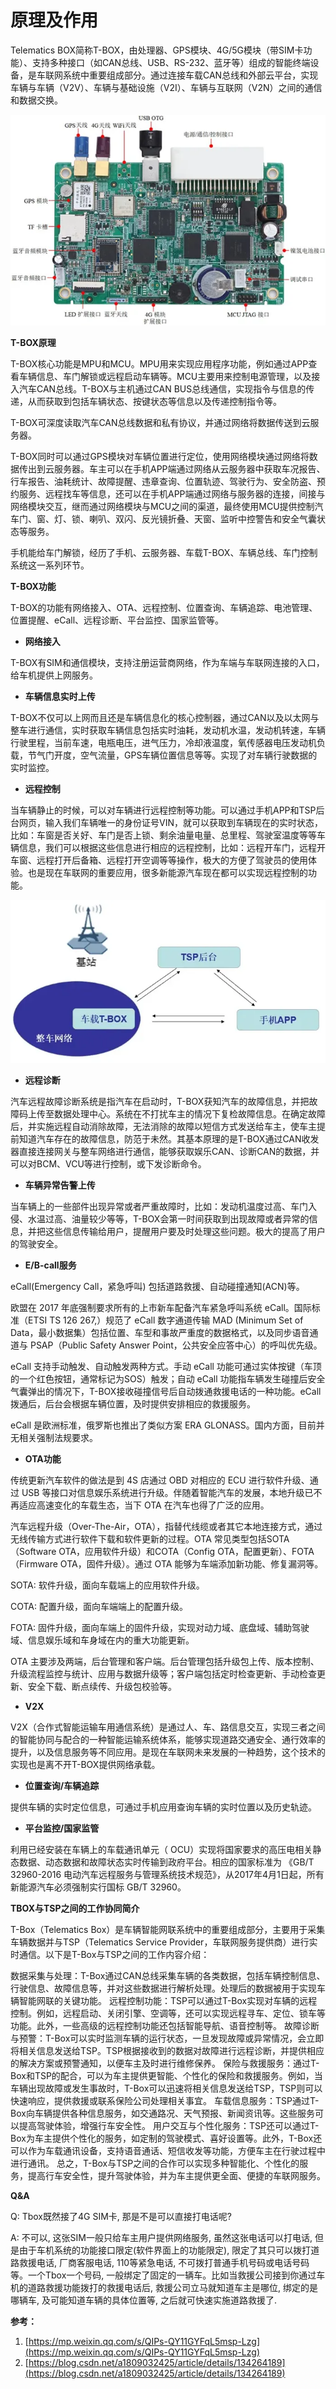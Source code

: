 # 原理及作用

Telematics BOX简称T-BOX，由处理器、GPS模块、4G/5G模块（带SIM卡功能）、支持多种接口（如CAN总线、USB、RS-232、蓝牙等）组成的智能终端设备，是车联网系统中重要组成部分。通过连接车载CAN总线和外部云平台，实现车辆与车辆（V2V）、车辆与基础设施（V2I）、车辆与互联网（V2N）之间的通信和数据交换。

![](images/640.webp)

**T-BOX原理**

T-BOX核心功能是MPU和MCU。MPU用来实现应用程序功能，例如通过APP查看车辆信息、车门解锁或远程启动车辆等。MCU主要用来控制电源管理，以及接入汽车CAN总线。T-BOX与主机通过CAN BUS总线通信，实现指令与信息的传递，从而获取到包括车辆状态、按键状态等信息以及传递控制指令等。

T-BOX可深度读取汽车CAN总线数据和私有协议，并通过网络将数据传送到云服务器。

T-BOX同时可以通过GPS模块对车辆位置进行定位，使用网络模块通过网络将数据传出到云服务器。车主可以在手机APP端通过网络从云服务器中获取车况报告、行车报告、油耗统计、故障提醒、违章查询、位置轨迹、驾驶行为、安全防盗、预约服务、远程找车等信息，还可以在手机APP端通过网络与服务器的连接，间接与网络模块交互，继而通过网络模块与MCU之间的渠道，最终使用MCU提供控制汽车门、窗、灯、锁、喇叭、双闪、反光镜折叠、天窗、监听中控警告和安全气囊状态等服务。

手机能给车门解锁，经历了手机、云服务器、车载T-BOX、车辆总线、车门控制系统这一系列环节。

**T-BOX功能**

T-BOX的功能有网络接入、OTA、远程控制、位置查询、车辆追踪、电池管理、位置提醒、eCall、远程诊断、平台监控、国家监管等。

- **网络接入**

T-BOX有SIM和通信模块，支持注册运营商网络，作为车端与车联网连接的入口，给车机提供上网服务。

- **车辆信息实时上传**

T-BOX不仅可以上网而且还是车辆信息化的核心控制器，通过CAN以及以太网与整车进行通信，实时获取车辆信息包括实时油耗，发动机水温，发动机转速，车辆行驶里程，当前车速，电瓶电压，进气压力，冷却液温度，氧传感器电压发动机负载，节气门开度，空气流量，GPS车辆位置信息等等。实现了对车辆行驶数据的实时监控。

- **远程控制**

当车辆静止的时候，可以对车辆进行远程控制等功能。可以通过手机APP和TSP后台网页，输入我们车辆唯一的身份证号VIN，就可以获取到车辆现在的实时状态，比如：车窗是否关好、车门是否上锁、剩余油量电量、总里程、驾驶室温度等等车辆信息，我们可以根据这些信息进行相应的远程控制，比如：远程开车门，远程开车窗、远程打开后备箱、远程打开空调等等操作，极大的方便了驾驶员的使用体验。也是现在车联网的重要应用，很多新能源汽车现在都可以实现远程控制的功能。

![](images/650.webp)

- **远程诊断**

汽车远程故障诊断系统是指汽车在启动时，T-BOX获知汽车的故障信息，并把故障码上传至数据处理中心。系统在不打扰车主的情况下复检故障信息。在确定故障后，并实施远程自动消除故障，无法消除的故障以短信方式发送给车主，使车主提前知道汽车存在的故障信息，防范于未然。其基本原理的是T-BOX通过CAN收发器直接连接网关与整车网络进行通信，能够获取娱乐CAN、诊断CAN的数据，并可以对BCM、VCU等进行控制，或下发诊断命令。

- **车辆异常告警上传**

当车辆上的一些部件出现异常或者严重故障时，比如：发动机温度过高、车门入侵、水温过高、油量较少等等，T-BOX会第一时间获取到出现故障或者异常的信息，并把这些信息传输给用户，提醒用户要及时处理这些问题。极大的提高了用户的驾驶安全。

- **E/B-call服务**

eCall(Emergency Call，紧急呼叫) 包括道路救援、自动碰撞通知(ACN)等。

欧盟在 2017 年底强制要求所有的上市新车配备汽车紧急呼叫系统 eCall。国际标准（ETSI TS 126 267,）规范了 eCall 数字通道传输 MAD (Minimum Set of Data，最小数据集）包括位置、车型和事故严重度的数据格式，以及同步语音通道与 PSAP（Public Safety Answer Point，公共安全应答中心）的呼叫优先级。

eCall 支持手动触发、自动触发两种方式。手动 eCall 功能可通过实体按键（车顶的一个红色按钮，通常标记为SOS）触发；自动 eCall 功能指车辆发生碰撞后安全气囊弹出的情况下，T-BOX接收碰撞信号后自动拨通救援电话的一种功能。eCall 拨通后，后台会根据车辆位置，及时提供安排相应的救援服务。

eCall 是欧洲标准，俄罗斯也推出了类似方案 ERA GLONASS。国内方面，目前并无相关强制法规要求。

- **OTA功能**

传统更新汽车软件的做法是到 4S 店通过 OBD 对相应的 ECU 进行软件升级、通过 USB 等接口对信息娱乐系统进行升级。伴随着智能汽车的发展，本地升级已不再适应高速变化的车载生态，当下 OTA 在汽车也得了广泛的应用。

汽车远程升级（Over-The-Air，OTA），指替代线缆或者其它本地连接方式，通过无线传输方式进行软件下载和软件更新的过程。OTA 常见类型包括SOTA（Software OTA，应用软件升级）和COTA（Config OTA，配置更新）、FOTA（Firmware OTA，固件升级）。通过 OTA 能够为车端添加新功能、修复漏洞等。

SOTA: 软件升级，面向车载端上的应用软件升级。

COTA: 配置升级，面向车端端上的配置升级。

FOTA: 固件升级，面向车端上的固件升级，实现对动力域、底盘域、辅助驾驶域、信息娱乐域和车身域在内的重大功能更新。

OTA 主要涉及两端，后台管理和客户端。后台管理包括升级包上传、版本控制、升级流程监控与统计、应用与数据升级等；客户端包括定时检查更新、手动检查更新、安全下载、断点续传、升级包校验等。

- **V2X**

V2X（合作式智能运输车用通信系统）是通过人、车、路信息交互，实现三者之间的智能协同与配合的一种智能运输系统体系，能够实现道路交通安全、通行效率的提升，以及信息服务等不同应用。是现在车联网未来发展的一种趋势，这个技术的实现也是离不开T-BOX提供网络承载。

- **位置查询/车辆追踪**

提供车辆的实时定位信息，可通过手机应用查询车辆的实时位置以及历史轨迹。

- **平台监控/国家监管**

利用已经安装在车辆上的车载通讯单元（ OCU）实现将国家要求的高压电相关静态数据、动态数据和故障状态实时传输到政府平台。相应的国家标准为 《GB/T 32960-2016 电动汽车远程服务与管理系统技术规范》，从2017年4月1日起，所有新能源汽车必须强制实行国标 GB/T 32960。

**TBOX与TSP之间的工作协同简介**

T-Box（Telematics Box）是车辆智能网联系统中的重要组成部分，主要用于采集车辆数据并与TSP（Telematics Service Provider，车联网服务提供商）进行实时通信。以下是T-Box与TSP之间的工作内容介绍：

数据采集与处理：T-Box通过CAN总线采集车辆的各类数据，包括车辆控制信息、行驶信息、故障信息等，并对这些数据进行解析处理。处理后的数据被用于实现车辆智能网联的关键功能。
远程控制功能：TSP可以通过T-Box实现对车辆的远程控制。例如，远程启动、关闭引擎、空调等，还可以实现远程寻车、定位、锁车等功能。此外，一些高级的远程控制功能还包括智能导航、语音控制等。
故障诊断与预警：T-Box可以实时监测车辆的运行状态，一旦发现故障或异常情况，会立即将相关信息发送给TSP。TSP根据接收到的数据对故障进行远程诊断，并提供相应的解决方案或预警通知，以便车主及时进行维修保养。
保险与救援服务：通过T-Box和TSP的配合，可以为车主提供更智能、个性化的保险和救援服务。例如，当车辆出现故障或发生事故时，T-Box可以迅速将相关信息发送给TSP，TSP则可以快速响应，提供救援或联系保险公司处理相关事宜。
车载信息服务：TSP通过T-Box向车辆提供各种信息服务，如交通路况、天气预报、新闻资讯等。这些服务可以提高驾驶体验，增强行车安全性。
用户交互与个性化服务：TSP还可以通过T-Box为车主提供个性化的服务，如定制的驾驶模式、喜好设置等。此外，T-Box还可以作为车载通讯设备，支持语音通话、短信收发等功能，方便车主在行驶过程中进行通讯。
总之，T-Box与TSP之间的合作可以实现多种智能化、个性化的服务，提高行车安全性，提升驾驶体验，并为车主提供更全面、便捷的车联网服务。

**Q&A**

Q: Tbox既然接了4G SIM卡, 那是不是可以直接打电话呢?

A: 不可以, 这张SIM一般只给车主用户提供网络服务, 虽然这张电话可以打电话, 但是由于车机系统的功能接口限定(软件界面上的功能限定), 限定了其只可以拨打道路救援电话, 厂商客服电话, 110等紧急电话, 不可拨打普通手机号码或电话号码等。一个Tbox一个号码, 一般绑定了固定的一辆车。比如当救援公司接到你通过车机的道路救援功能拨打的救援电话后, 救援公司立马就知道车主是哪位, 绑定的是哪辆车, 及可能知道车辆的具体位置等, 之后就可快速实施道路救援了.



**参考：**

1. [https://mp.weixin.qq.com/s/QIPs-QY11GYFqL5msp-Lzg](https://mp.weixin.qq.com/s/QIPs-QY11GYFqL5msp-Lzg)
2. [https://blog.csdn.net/a1809032425/article/details/134264189](https://blog.csdn.net/a1809032425/article/details/134264189)
